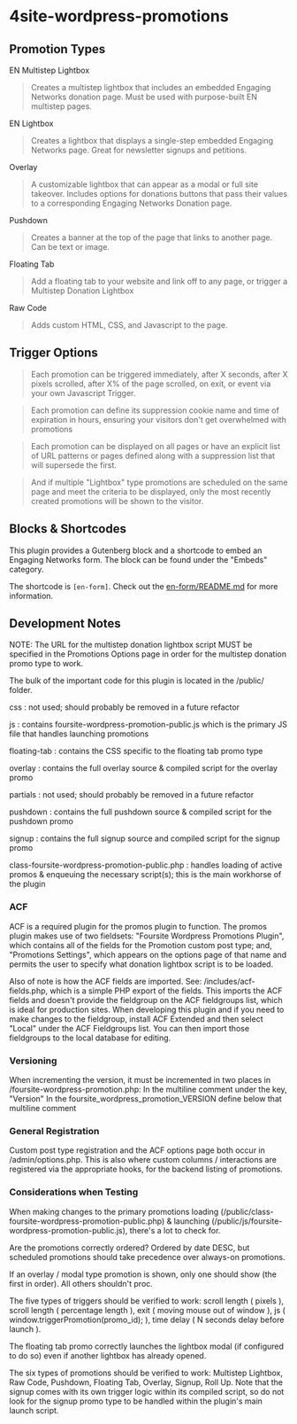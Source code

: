 # 4site-wordpress-promotions

## Promotion Types

EN Multistep Lightbox

> Creates a multistep lightbox that includes an embedded Engaging Networks donation page. Must be used with purpose-built EN multistep pages.

EN Lightbox

> Creates a lightbox that displays a single-step embedded Engaging Networks page. Great for newsletter signups and petitions.

Overlay

> A customizable lightbox that can appear as a modal or full site takeover. Includes options for donations buttons that pass their values to a corresponding Engaging Networks Donation page.
 
Pushdown

> Creates a banner at the top of the page that links to another page. Can be text or image.

Floating Tab

> Add a floating tab to your website and link off to any page, or trigger a Multistep Donation Lightbox

Raw Code

> Adds custom HTML, CSS, and Javascript to the page.

## Trigger Options

> Each promotion can be triggered immediately, after X seconds, after X pixels scrolled, after X% of the page scrolled, on exit, or event via your own Javascript Trigger.

> Each promotion can define its suppression cookie name and time of expiration in hours, ensuring your visitors don't get overwhelmed with promotions

> Each promotion can be displayed on all pages or have an explicit list of URL patterns or pages defined along with a suppression list that will supersede the first.

> And if multiple "Lightbox" type promotions are scheduled on the same page and meet the criteria to be displayed, only the most recently created promotions will be shown to the visitor.

## Blocks & Shortcodes

This plugin provides a Gutenberg block and a shortcode to embed an Engaging Networks form. The block can be found under the "Embeds" category.

The shortcode is `[en-form]`. Check out the [en-form/README.md](en-form/README.md) for more information.


## Development Notes

NOTE: The URL for the multistep donation lightbox script MUST be specified in the Promotions Options page in order for the multistep donation promo type to work.

The bulk of the important code for this plugin is located in the /public/ folder.

css : not used; should probably be removed in a future refactor

js : contains foursite-wordpress-promotion-public.js which is the primary JS file that handles launching promotions

floating-tab : contains the CSS specific to the floating tab promo type

overlay : contains the full overlay source & compiled script for the overlay promo

partials : not used; should probably be removed in a future refactor

pushdown : contains the full pushdown source & compiled script for the pushdown promo

signup : contains the full signup source and compiled script for the signup promo

class-foursite-wordpress-promotion-public.php : handles loading of active promos & enqueuing the necessary script(s); this is the main workhorse of the plugin

### ACF

ACF is a required plugin for the promos plugin to function. The promos plugin makes use of two fieldsets: "Foursite Wordpress Promotions Plugin", which contains all of the fields for the Promotion custom post type; and, "Promotions Settings", which appears on the options page of that name and permits the user to specify what donation lightbox script is to be loaded.

Also of note is how the ACF fields are imported. See: /includes/acf-fields.php, which is a simple PHP export of the fields. This imports the ACF fields and doesn't provide the fieldgroup on the ACF fieldgroups list, which is ideal for production sites. When developing this plugin and if you need to make changes to the fieldgroup, install ACF Extended and then select "Local" under the ACF Fieldgroups list. You can then import those fieldgroups to the local database for editing.


### Versioning

When incrementing the version, it must be incremented in two places in /foursite-wordpress-promotion.php:
In the multiline comment under the key, "Version"
In the foursite_wordpress_promotion_VERSION define below that multiline comment

### General Registration

Custom post type registration and the ACF options page both occur in /admin/options.php. This is also where custom columns / interactions are registered via the appropriate hooks, for the backend listing of promotions.


### Considerations when Testing

When making changes to the primary promotions loading (/public/class-foursite-wordpress-promotion-public.php) & launching (/public/js/foursite-wordpress-promotion-public.js), there's a lot to check for.


Are the promotions correctly ordered? Ordered by date DESC, but scheduled promotions should take precedence over always-on promotions.


If an overlay / modal type promotion is shown, only one should show (the first in order). All others shouldn't proc.


The five types of triggers should be verified to work: scroll length ( pixels ), scroll length ( percentage length ), exit ( moving mouse out of window ), js ( window.triggerPromotion(promo_id); ), time delay ( N seconds delay before launch ).


The floating tab promo correctly launches the lightbox modal (if configured to do so) even if another lightbox has already opened.


The six types of promotions should be verified to work: Multistep Lightbox, Raw Code, Pushdown, Floating Tab, Overlay, Signup, Roll Up. Note that the signup comes with its own trigger logic within its compiled script, so do not look for the signup promo type to be handled within the plugin's main launch script.


